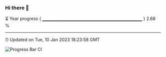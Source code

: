 ### Hi there 👋

⏳ Year progress { ▁▁▁▁▁▁▁▁▁▁▁▁▁▁▁▁▁▁▁▁▁▁▁▁▁▁▁▁▁▁ } 2.68 %

---

⏰ Updated on Tue, 10 Jan 2023 18:23:58 GMT

![Progress Bar CI](https://github.com/ZhaoGui/ZhaoGui/workflows/Progress%20Bar%20CI/badge.svg)
